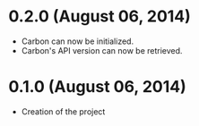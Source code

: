 # 0.2.0 (August 06, 2014)
* Carbon can now be initialized.
* Carbon's API version can now be retrieved.
# 0.1.0 (August 06, 2014)
* Creation of the project